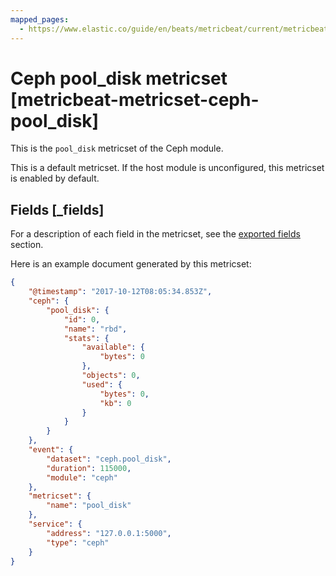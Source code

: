 ```yaml
---
mapped_pages:
  - https://www.elastic.co/guide/en/beats/metricbeat/current/metricbeat-metricset-ceph-pool_disk.html
---
```


<!-- This file is generated! See scripts/docs_collector.py -->

# Ceph pool_disk metricset [metricbeat-metricset-ceph-pool_disk]

This is the `pool_disk` metricset of the Ceph module.

This is a default metricset. If the host module is unconfigured, this metricset is enabled by default.

## Fields [_fields]

For a description of each field in the metricset, see the [exported fields](/reference/metricbeat/exported-fields-ceph.md) section.

Here is an example document generated by this metricset:

```json
{
    "@timestamp": "2017-10-12T08:05:34.853Z",
    "ceph": {
        "pool_disk": {
            "id": 0,
            "name": "rbd",
            "stats": {
                "available": {
                    "bytes": 0
                },
                "objects": 0,
                "used": {
                    "bytes": 0,
                    "kb": 0
                }
            }
        }
    },
    "event": {
        "dataset": "ceph.pool_disk",
        "duration": 115000,
        "module": "ceph"
    },
    "metricset": {
        "name": "pool_disk"
    },
    "service": {
        "address": "127.0.0.1:5000",
        "type": "ceph"
    }
}
```
